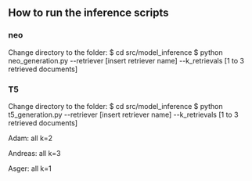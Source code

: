 ## How to run the inference scripts

### neo

Change directory to the folder:
$ cd src/model_inference
$ python neo_generation.py --retriever [insert retriever name] --k_retrievals [1 to 3 retrieved documents]



### T5

Change directory to the folder:
$ cd src/model_inference
$ python t5_generation.py --retriever [insert retriever name] --k_retrievals [1 to 3 retrieved documents]


Adam:
all k=2

Andreas:
all k=3

Asger:
all k=1

